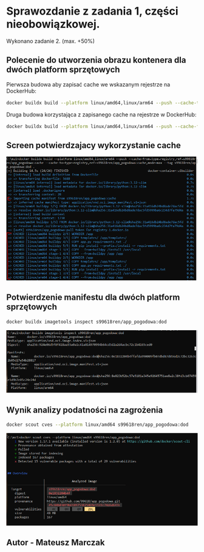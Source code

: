 # Sprawozdanie z zadania 1, części nieobowiązkowej. 
Wykonano zadanie 2. (max. +50%)

## Polecenie do utworzenia obrazu kontenera dla dwóch platform sprzętowych
Pierwsza budowa aby zapisać cache we wskazanym rejestrze na DockerHub:
```bash
docker buildx build --platform linux/amd64,linux/arm64 --push --cache-to=type=registry,ref=s99618ren/app_pogodowa:cache,mode=max --tag s99618ren/app_pogodowa:dod .
```
Druga budowa korzystająca z zapisanego cache na rejestrze w DockerHub:
```bash
docker buildx build --platform linux/amd64,linux/arm64 --push --cache-from=type=registry,ref=s99618ren/app_pogodowa:cache --cache-to=type=registry,ref=s99618ren/app_pogodowa:cache,mode=max --tag s99618ren/app_pogodowa:dod .
```
## Screen potwierdzajacy wykorzystanie cache
![Wynik1](z1dod2_99618.PNG)

## Potwierdzenie manifestu dla dwóch platform sprzętowych 
```bash
docker buildx imagetools inspect s99618ren/app_pogodowa:dod
```
![Wynik1](z1dod1_99618.PNG)

## Wynik analizy podatności na zagrożenia
```bash
docker scout cves --platform linux/amd64 s99618ren/app_pogodowa:dod
```
![Wynik3](z1dod3_99618.PNG)

## Autor - Mateusz Marczak

